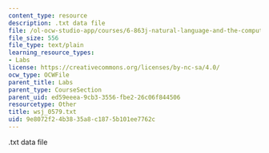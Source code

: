 ```yaml
---
content_type: resource
description: .txt data file
file: /ol-ocw-studio-app/courses/6-863j-natural-language-and-the-computer-representation-of-knowledge-spring-2003/9e8072f24b3835a8c1875b101ee7762c_wsj_0579.txt
file_size: 556
file_type: text/plain
learning_resource_types:
- Labs
license: https://creativecommons.org/licenses/by-nc-sa/4.0/
ocw_type: OCWFile
parent_title: Labs
parent_type: CourseSection
parent_uid: ed59eeea-9cb3-3556-fbe2-26c06f844506
resourcetype: Other
title: wsj_0579.txt
uid: 9e8072f2-4b38-35a8-c187-5b101ee7762c
---
```

.txt data file